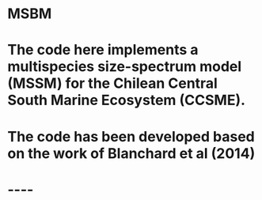 # MSBM
# The code here implements a multispecies size-spectrum model (MSSM) for the Chilean Central South Marine Ecosystem (CCSME).
# The code has been developed based on the work of Blanchard et al (2014) 
# ----
